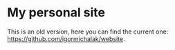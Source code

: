 # My personal site

This is an old version, here you can find the current one: https://github.com/igormichalak/website.
